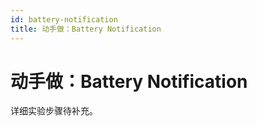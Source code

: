 ```yaml
---
id: battery-notification
title: 动手做：Battery Notification
---
```


# 动手做：Battery Notification

详细实验步骤待补充。

